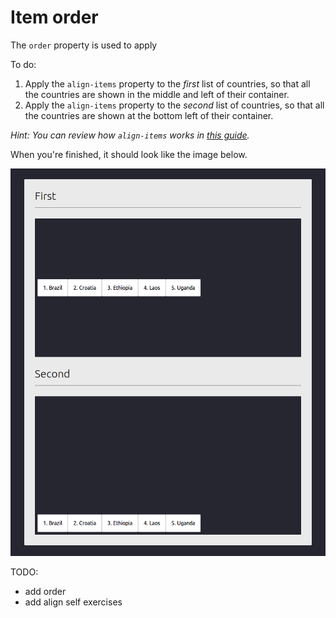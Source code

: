 # Item order

The `order` property is used to apply 

To do:

1. Apply the `align-items` property to the _first_ list of countries, so that all the countries are shown in the middle and left of their container.
2. Apply the `align-items` property to the _second_ list of countries, so that all the countries are shown at the bottom left of their container.

_Hint: You can review how `align-items` works in [this guide](https://css-tricks.com/snippets/css/a-guide-to-flexbox/#article-header-id-7)._

When you're finished, it should look like the image below.

![Screenshot of the country lists with the correct alignment](/images/12-result.png)

TODO:
- add order
- add align self exercises